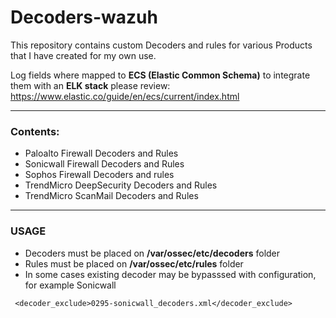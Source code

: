 # Decoders-wazuh

This repository contains custom Decoders and rules for various Products that I have created for my own use.

Log fields where mapped to **ECS (Elastic Common Schema)** to integrate them with an **ELK stack** please review:
https://www.elastic.co/guide/en/ecs/current/index.html

----

### Contents:

  - Paloalto Firewall Decoders and Rules
  - Sonicwall Firewall Decoders and Rules
  - Sophos Firewall Decoders and rules
  - TrendMicro DeepSecurity Decoders and Rules
  - TrendMicro ScanMail Decoders and Rules
  
----

### USAGE

 - Decoders must be placed on **/var/ossec/etc/decoders** folder
 - Rules must be placed on **/var/ossec/etc/rules** folder
 - In some cases existing decoder may be bypasssed with configuration, for example Sonicwall

```
 <decoder_exclude>0295-sonicwall_decoders.xml</decoder_exclude>
```

